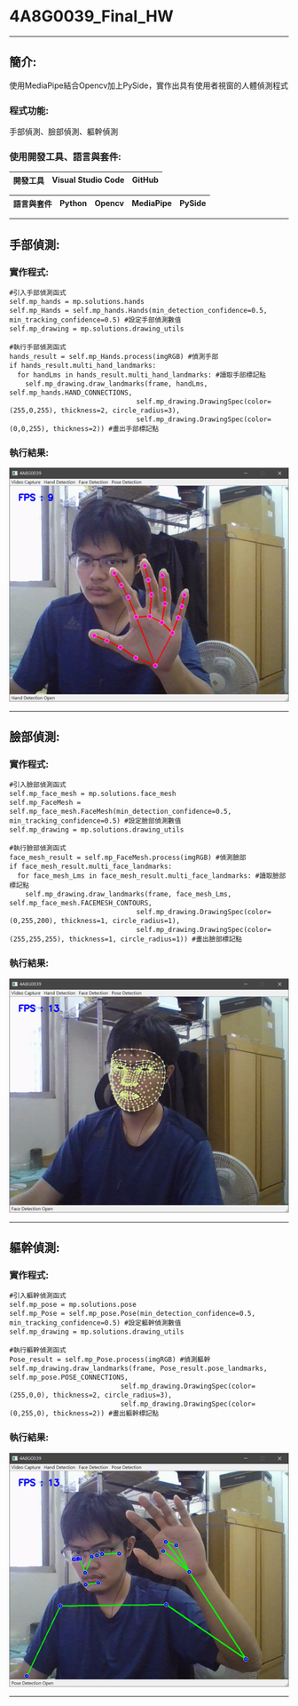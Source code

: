 # 4A8G0039_Final_HW
---

## 簡介:
使用MediaPipe結合Opencv加上PySide，實作出具有使用者視窗的人體偵測程式

### 程式功能:
手部偵測、臉部偵測、軀幹偵測

### 使用開發工具、語言與套件:
|開發工具|Visual Studio Code|GitHub|
|:---|:---|:---|
  
|語言與套件|Python|Opencv|MediaPipe|PySide|
|:---|:---|:---|:---|:---|

---

## 手部偵測:

### 實作程式:
  ```
  #引入手部偵測函式
  self.mp_hands = mp.solutions.hands
  self.mp_Hands = self.mp_hands.Hands(min_detection_confidence=0.5, min_tracking_confidence=0.5) #設定手部偵測數值
  self.mp_drawing = mp.solutions.drawing_utils
  
  #執行手部偵測函式
  hands_result = self.mp_Hands.process(imgRGB) #偵測手部
  if hands_result.multi_hand_landmarks:
    for handLms in hands_result.multi_hand_landmarks: #讀取手部標記點
      self.mp_drawing.draw_landmarks(frame, handLms, self.mp_hands.HAND_CONNECTIONS, 
                                  self.mp_drawing.DrawingSpec(color=(255,0,255), thickness=2, circle_radius=3), 
                                  self.mp_drawing.DrawingSpec(color=(0,0,255), thickness=2)) #畫出手部標記點
  ```
  ### 執行結果:
  ![image](https://github.com/4A8G0039/4A8G0039_Final_HW/blob/master/Img/%E5%9C%96%E7%89%871.png)

---

## 臉部偵測:

### 實作程式:
  ```
  #引入臉部偵測函式
  self.mp_face_mesh = mp.solutions.face_mesh
  self.mp_FaceMesh = self.mp_face_mesh.FaceMesh(min_detection_confidence=0.5, min_tracking_confidence=0.5) #設定臉部偵測數值
  self.mp_drawing = mp.solutions.drawing_utils

  #執行臉部偵測函式
  face_mesh_result = self.mp_FaceMesh.process(imgRGB) #偵測臉部
  if face_mesh_result.multi_face_landmarks:
    for face_mesh_Lms in face_mesh_result.multi_face_landmarks: #讀取臉部標記點
      self.mp_drawing.draw_landmarks(frame, face_mesh_Lms, self.mp_face_mesh.FACEMESH_CONTOURS, 
                                  self.mp_drawing.DrawingSpec(color=(0,255,200), thickness=1, circle_radius=1),
                                  self.mp_drawing.DrawingSpec(color=(255,255,255), thickness=1, circle_radius=1)) #畫出臉部標記點
  ```
  ### 執行結果:
  ![image](https://github.com/4A8G0039/4A8G0039_Final_HW/blob/master/Img/%E5%9C%96%E7%89%872.png)
  
  ---
  
## 軀幹偵測:

### 實作程式:
  ```
  #引入軀幹偵測函式
  self.mp_pose = mp.solutions.pose
  self.mp_Pose = self.mp_pose.Pose(min_detection_confidence=0.5, min_tracking_confidence=0.5) #設定軀幹偵測數值
  self.mp_drawing = mp.solutions.drawing_utils

  #執行軀幹偵測函式
  Pose_result = self.mp_Pose.process(imgRGB) #偵測軀幹
  self.mp_drawing.draw_landmarks(frame, Pose_result.pose_landmarks, self.mp_pose.POSE_CONNECTIONS, 
                              self.mp_drawing.DrawingSpec(color=(255,0,0), thickness=2, circle_radius=3),
                              self.mp_drawing.DrawingSpec(color=(0,255,0), thickness=2)) #畫出軀幹標記點
  ```
  ### 執行結果:
  ![image](https://github.com/4A8G0039/4A8G0039_Final_HW/blob/master/Img/%E5%9C%96%E7%89%873.png)

---
